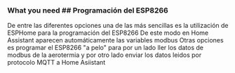### What you need ## Programación del ESP8266

De entre las diferentes opciones una de las más sencillas es la utilización de ESPHome para la programación del ESP8266
De este modo en Home Assistant aparecen automáticamente las variables modbus
Otras opciones es programar el ESP8266 "a pelo" para por un lado ller los datos de modbus de la aerotermia y por otro lado enviar los datos leidos por protocolo MQTT a Home Asiistant
